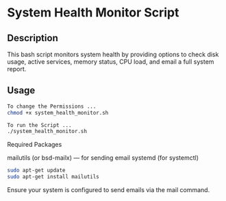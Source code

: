 # System Health Monitor Script

## Description
This bash script monitors system health by providing options to check disk usage, active services, memory status, CPU load, and email a full system report.

## Usage
```bash
To change the Permissions ...
chmod +x system_health_monitor.sh

To run the Script ...
./system_health_monitor.sh
```

Required Packages

mailutils (or bsd-mailx) — for sending email
systemd (for systemctl)

```bash
sudo apt-get update
sudo apt-get install mailutils

```

Ensure your system is configured to send emails via the mail command.